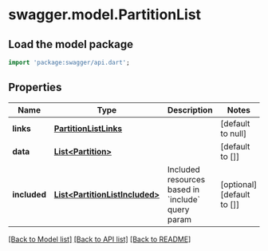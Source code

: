 # swagger.model.PartitionList

## Load the model package
```dart
import 'package:swagger/api.dart';
```

## Properties
Name | Type | Description | Notes
------------ | ------------- | ------------- | -------------
**links** | [**PartitionListLinks**](PartitionListLinks.md) |  | [default to null]
**data** | [**List&lt;Partition&gt;**](Partition.md) |  | [default to []]
**included** | [**List&lt;PartitionListIncluded&gt;**](PartitionListIncluded.md) | Included resources based in &#x60;include&#x60; query param | [optional] [default to []]

[[Back to Model list]](../README.md#documentation-for-models) [[Back to API list]](../README.md#documentation-for-api-endpoints) [[Back to README]](../README.md)

